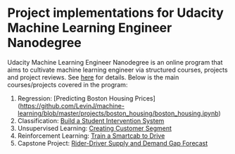 # Project implementations for Udacity Machine Learning Engineer Nanodegree

Udacity Machine Learning Engineer Nanodegree is an online program that aims to cultivate machine learning engineer via structured courses, projects and project reviews. See [here](https://www.udacity.com/course/machine-learning-engineer-nanodegree-by-google--nd009) for details.
Below is the main courses/projects covered in the program:

1.	Regression:   [Predicting Boston Housing Prices] (https://github.com/LevinJ/machine-learning/blob/master/projects/boston_housing/boston_housing.ipynb)
2.	Classification:  [Build a Student Intervention System]( https://github.com/LevinJ/machine-learning/blob/master/projects/student_intervention/Student%20Intervention%20Project%20Report.pdf)
3.	Unsupervised Learning:   [Creating Customer Segment]( https://github.com/LevinJ/machine-learning/blob/master/projects/creating_customer_segments/customer_segments.ipynb)
4.	Reinforcement Learning:   [Train a Smartcab to Drive]( https://github.com/LevinJ/machine-learning/blob/master/projects/smartcab/Smart%20Cab%20Project%20Report.pdf)
5.	Capstone Project:   [Rider-Driver Supply and Demand Gap Forecast]( https://github.com/LevinJ/Supply-demand-forecasting)

